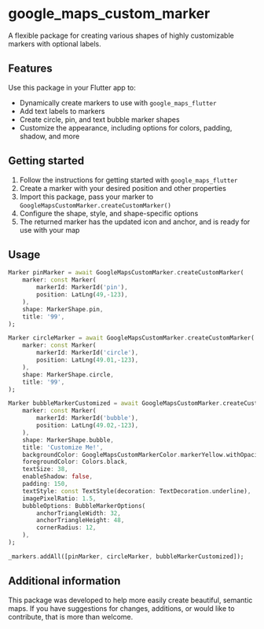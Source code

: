 # google_maps_custom_marker

<!--
This README describes the package. If you publish this package to pub.dev,
this README's contents appear on the landing page for your package.

For information about how to write a good package README, see the guide for
[writing package pages](https://dart.dev/guides/libraries/writing-package-pages).

For general information about developing packages, see the Dart guide for
[creating packages](https://dart.dev/guides/libraries/create-library-packages)
and the Flutter guide for
[developing packages and plugins](https://flutter.dev/developing-packages).
-->

A flexible package for creating various shapes of highly customizable markers with optional labels.

## Features

Use this package in your Flutter app to:

* Dynamically create markers to use with `google_maps_flutter`
* Add text labels to markers
* Create circle, pin, and text bubble marker shapes
* Customize the appearance, including options for colors, padding, shadow, and more

## Getting started

1. Follow the instructions for getting started with `google_maps_flutter`
2. Create a marker with your desired position and other properties
3. Import this package, pass your marker to `GoogleMapsCustomMarker.createCustomMarker()`
4. Configure the shape, style, and shape-specific options
5. The returned marker has the updated icon and anchor, and is ready for use with your map

## Usage

```dart
Marker pinMarker = await GoogleMapsCustomMarker.createCustomMarker(
    marker: const Marker(
        markerId: MarkerId('pin'),
        position: LatLng(49,-123),
    ),
    shape: MarkerShape.pin,
    title: '99',
);

Marker circleMarker = await GoogleMapsCustomMarker.createCustomMarker(
    marker: const Marker(
        markerId: MarkerId('circle'),
        position: LatLng(49.01,-123),
    ),
    shape: MarkerShape.circle,
    title: '99',
);

Marker bubbleMarkerCustomized = await GoogleMapsCustomMarker.createCustomMarker(
    marker: const Marker(
        markerId: MarkerId('bubble'),
        position: LatLng(49.02,-123),
    ),
    shape: MarkerShape.bubble,
    title: 'Customize Me!',
    backgroundColor: GoogleMapsCustomMarkerColor.markerYellow.withOpacity(.8),
    foregroundColor: Colors.black,
    textSize: 38,
    enableShadow: false,
    padding: 150,
    textStyle: const TextStyle(decoration: TextDecoration.underline),
    imagePixelRatio: 1.5,
    bubbleOptions: BubbleMarkerOptions(
        anchorTriangleWidth: 32,
        anchorTriangleHeight: 48,
        cornerRadius: 12,
    ),
);

_markers.addAll([pinMarker, circleMarker, bubbleMarkerCustomized]);
```

## Additional information

This package was developed to help more easily create beautiful, semantic maps. If you have suggestions for changes, additions, or would like to contribute, that is more than welcome.